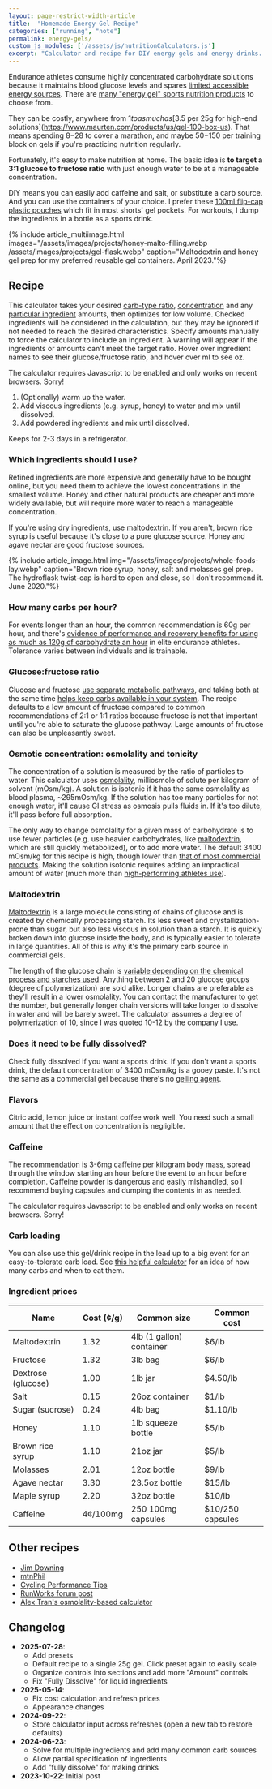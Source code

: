 ```yaml
---
layout: page-restrict-width-article
title:  "Homemade Energy Gel Recipe"
categories: ["running", "note"]
permalink: energy-gels/
custom_js_modules: ['/assets/js/nutritionCalculators.js']
excerpt: "Calculator and recipe for DIY energy gels and energy drinks. Pick from ingredients like maltodexterin, table sugar, honey and more."
---
```


Endurance athletes consume highly concentrated carbohydrate solutions because it maintains blood glucose levels and spares [limited accessible energy sources](https://doi.org/10.1093/nutrit/nuy001). There are [many "energy gel" sports nutrition products](https://www.researchgate.net/profile/Xuguang-Zhang-2/publication/277081684_Extreme_Variation_of_Nutritional_Composition_and_Osmolality_of_Commercially_Available_Carbohydrate_Energy_Gel/links/557971f508aeb6d8c020255c/Extreme-Variation-of-Nutritional-Composition-and-Osmolality-of-Commercially-Available-Carbohydrate-Energy-Gel.pdf) to choose from.

They can be costly, anywhere from $1 to as much as [$3.5 per 25g for high-end solutions](https://www.maurten.com/products/us/gel-100-box-us). That means spending $8-$28 to cover a marathon, and maybe $50-$150 per training block on gels if you're practicing nutrition regularly.

Fortunately, it's easy to make nutrition at home. The basic idea is **to target a 3:1 glucose to fructose ratio** with just enough water to be at a manageable concentration.

DIY means you can easily add caffeine and salt, or substitute a carb source. And you can use the containers of your choice. I prefer these [100ml flip-cap plastic pouches](https://www.amazon.com/s?k=100ml+plastic+flasks+concealable) which fit in most shorts' gel pockets. For workouts, I dump the ingredients in a bottle as a sports drink.

{% include article_multiimage.html images="/assets/images/projects/honey-malto-filling.webp /assets/images/projects/gel-flask.webp" caption="Maltodextrin and honey gel prep for my preferred reusable gel containers. April 2023."%}


## Recipe

This calculator takes your desired [carb-type ratio](#glucosefructose-ratio), [concentration](#osmotic-concentration-osmolality-and-tonicity) and any [particular ingredient](#which-ingredients-should-i-use) amounts, then optimizes for low volume. Checked ingredients will be considered in the calculation, but they may be ignored if not needed to reach the desired characteristics. Specify amounts manually to force the calculator to include an ingredient. A warning will appear if the ingredients or amounts can't meet the target ratio. Hover over ingredient names to see their glucose/fructose ratio, and hover over ml to see oz.

<div class="full-width">
  <div class="card mb-3 container-xl p-0">
      <div class="card-body">
          <gel-recipe-calculator><div class="alert alert-warning">The calculator requires Javascript to be enabled and only works on recent browsers. Sorry!</div></gel-recipe-calculator>
      </div>
  </div>
</div>

1. (Optionally) warm up the water.
2. Add viscous ingredients (e.g. syrup, honey) to water and mix until dissolved. 
3. Add powdered ingredients and mix until dissolved. 

Keeps for 2-3 days in a refrigerator.

### Which ingredients should I use?

Refined ingredients are more expensive and generally have to be bought online, but you need them to achieve the lowest concentrations in the smallest volume. Honey and other natural products are cheaper and more widely available, but will require more water to reach a manageable concentration. 

If you're using dry ingredients, use [maltodextrin](#maltodextrin). If you aren't, brown rice syrup is useful because it's close to a pure glucose source. Honey and agave nectar are good fructose sources.

{% include article_image.html img="/assets/images/projects/whole-foods-lay.webp" caption="Brown rice syrup, honey, salt and molasses gel prep. The hydroflask twist-cap is hard to open and close, so I don't recommend it. June 2020."%}


### How many carbs per hour?

For events longer than an hour, the common recommendation is 60g per hour, and there's [evidence of performance and recovery benefits for using as much as 120g of carbohydrate an hour](https://www.mdpi.com/2072-6643/12/5/1367) in elite endurance athletes. Tolerance varies between individuals and is trainable.

### Glucose:fructose ratio

Glucose and fructose [use separate metabolic pathways](https://www.mysportscience.com/post/2015/05/14/carb-mixes-and-benefits), and taking both at the same time [helps keep carbs available in your system](https://physoc.onlinelibrary.wiley.com/doi/10.1113/JP277116). The recipe defaults to a low amount of fructose compared to common recommendations of 2:1 or 1:1 ratios because fructose is not that important until you're able to saturate the glucose pathway. Large amounts of fructose can also be unpleasantly sweet.

### Osmotic concentration: osmolality and tonicity

The concentration of a solution is measured by the ratio of particles to water. This calculator uses [osmolality](https://en.wikipedia.org/wiki/Osmotic_concentration), milliosmole of solute per kilogram of solvent (mOsm/kg). A solution is isotonic if it has the same osmolality as blood plasma, ~295mOsm/kg. If the solution has too many particles for not enough water, it'll cause GI stress as osmosis pulls fluids in. If it's too dilute, it'll pass before full absorption.

 The only way to change osmolality for a given mass of carbohydrate is to use fewer particles (e.g. use heavier carbohydrates, like [maltodextrin](#maltodextrin), which are still quickly metabolized), or to add more water. The default 3400 mOsm/kg for this recipe is high, though lower than [that of most commercial products](https://www.researchgate.net/publication/277081684_Extreme_Variation_of_Nutritional_Composition_and_Osmolality_of_Commercially_Available_Carbohydrate_Energy_Gel). Making the solution isotonic requires adding an impractical amount of water (much more than [high-performing athletes use](https://pubmed.ncbi.nlm.nih.gov/22450589/)).

### Maltodextrin

[Maltodextrin](https://en.wikipedia.org/wiki/Maltodextrin) is a large molecule consisting of chains of glucose and is created by chemically processing starch. Its less sweet and crystallization-prone than sugar, but also less viscous in solution than a starch. It is quickly broken down into glucose inside the body, and is typically easier to tolerate in large quantities. All of this is why it's the primary carb source in commercial gels.

The length of the glucose chain is [variable depending on the chemical process and starches used](https://www.supplysidesj.com/specialty-nutrients/making-the-most-of-maltodextrins). Anything between 2 and 20 glucose groups (degree of polymerization) are sold alike. Longer chains are preferable as they'll result in a lower osmolality. You can contact the manufacturer to get the number, but generally longer chain versions will take longer to dissolve in water and will be barely sweet. The calculator assumes a degree of polymerization of 10, since I was quoted 10-12 by the company I use.

### Does it need to be fully dissolved?

Check fully dissolved if you want a sports drink. If you don't want a sports drink, the default concentration of 3400 mOsm/kg is a gooey paste. It's not the same as a commercial gel because there's no [gelling agent](https://en.wikipedia.org/wiki/Thickening_agent).

### Flavors

Citric acid, lemon juice or instant coffee work well. You need such a small amount that the effect on concentration is negligible.

### Caffeine

The [recommendation](https://doi.org/10.3390/nu15010148) is 3-6mg caffeine per kilogram body mass, spread through the window starting an hour before the event to an hour before completion. Caffeine powder is dangerous and easily mishandled, so I recommend buying capsules and dumping the contents in as needed.

<div class="card mb-3">
    <div class="card-body">
        <caffeine-calculator><div class="alert alert-warning">The calculator requires Javascript to be enabled and only works on recent browsers. Sorry!</div></caffeine-calculator>
    </div>
</div>

### Carb loading

You can also use this gel/drink recipe in the lead up to a big event for an easy-to-tolerate carb load. See [this helpful calculator](https://www.featherstonenutrition.com/carb-loading) for an idea of how many carbs and when to eat them.

### Ingredient prices


<table class="table small lining-numbers">
  <thead>
    <tr>
      <th scope="col">Name</th>
      <th scope="col">Cost (¢/g)</th>
      <th scope="col">Common size</th>
      <th scope="col">Common cost</th>
    </tr>
  </thead>
  <tbody>
    <tr>
      <td>Maltodextrin</td>
      <td>1.32</td>
      <td>4lb (1 gallon) container</td>
      <td>$6/lb</td>
    </tr>
    <tr>
      <td>Fructose</td>
      <td>1.32</td>
      <td>3lb bag</td>
      <td>$6/lb</td>
    </tr>
    <tr>
      <td>Dextrose (glucose)</td>
      <td>1.00</td>
      <td>1lb jar</td>
      <td>$4.50/lb</td>
    </tr>
    <tr>
      <td>Salt</td>
      <td>0.15</td>
      <td>26oz container</td>
      <td>$1/lb</td>
    </tr>
    <tr>
      <td>Sugar (sucrose)</td>
      <td>0.24</td>
      <td>4lb bag</td>
      <td>$1.10/lb</td>
    </tr>
    <tr>
      <td>Honey</td>
      <td>1.10</td>
      <td>1lb squeeze bottle</td>
      <td>$5/lb</td>
    </tr>
    <tr>
      <td>Brown rice syrup</td>
      <td>1.10</td>
      <td>21oz jar</td>
      <td>$5/lb</td>
    </tr>
    <tr>
      <td>Molasses</td>
      <td>2.01</td>
      <td>12oz bottle</td>
      <td>$9/lb</td>
    </tr>
    <tr>
      <td>Agave nectar</td>
      <td>3.30</td>
      <td>23.5oz bottle</td>
      <td>$15/lb</td>
    </tr>
    <tr>
      <td>Maple syrup</td>
      <td>2.20</td>
      <td>32oz bottle</td>
      <td>$10/lb</td>
    </tr>
    <tr>
      <td>Caffeine</td>
      <td>4¢/100mg</td>
      <td>250 100mg capsules</td>
      <td>$10/250 capsules</td>
    </tr>
  </tbody>
</table>



## Other recipes

* [Jim Downing](https://www.jimdowning.org/articles/diy-endurance-carbs/)
* [mtnPhil](http://mtnphil.com/GU.html)
* [Cycling Performance Tips](https://www.cptips.com/gelown.htm)
* [RunWorks forum post](http://www.runworks.com/about102.html)
* [Alex Tran's osmolality-based calculator](https://www.alextran.org/tonicity-calculator/)

## Changelog

* **2025-07-28**:
  * Add presets
  * Default recipe to a single 25g gel. Click preset again to easily scale
  * Organize controls into sections and add more "Amount" controls
  * Fix "Fully Dissolve" for liquid ingredients
* **2025-05-14**:
  * Fix cost calculation and refresh prices
  * Appearance changes
* **2024-09-22**:
  * Store calculator input across refreshes (open a new tab to restore defaults) 
* **2024-06-23**: 
  * Solve for multiple ingredients and add many common carb sources
  * Allow partial specification of ingredients
  * Add "fully dissolve" for making drinks
* **2023-10-22**: Initial post